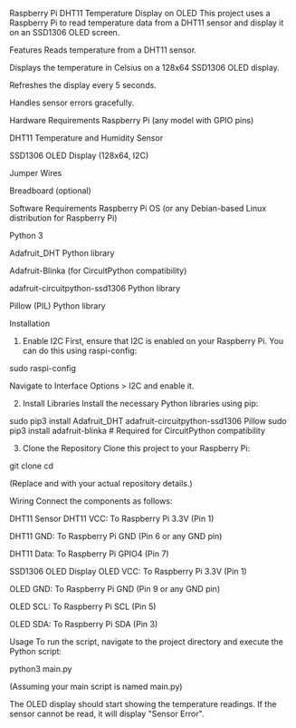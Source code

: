 Raspberry Pi DHT11 Temperature Display on OLED
This project uses a Raspberry Pi to read temperature data from a DHT11 sensor and display it on an SSD1306 OLED screen.

Features
Reads temperature from a DHT11 sensor.

Displays the temperature in Celsius on a 128x64 SSD1306 OLED display.

Refreshes the display every 5 seconds.

Handles sensor errors gracefully.

Hardware Requirements
Raspberry Pi (any model with GPIO pins)

DHT11 Temperature and Humidity Sensor

SSD1306 OLED Display (128x64, I2C)

Jumper Wires

Breadboard (optional)

Software Requirements
Raspberry Pi OS (or any Debian-based Linux distribution for Raspberry Pi)

Python 3

Adafruit_DHT Python library

Adafruit-Blinka (for CircuitPython compatibility)

adafruit-circuitpython-ssd1306 Python library

Pillow (PIL) Python library

Installation
1. Enable I2C
First, ensure that I2C is enabled on your Raspberry Pi. You can do this using raspi-config:

sudo raspi-config

Navigate to Interface Options > I2C and enable it.

2. Install Libraries
Install the necessary Python libraries using pip:

sudo pip3 install Adafruit_DHT adafruit-circuitpython-ssd1306 Pillow
sudo pip3 install adafruit-blinka # Required for CircuitPython compatibility

3. Clone the Repository
Clone this project to your Raspberry Pi:

git clone <your-repository-url>
cd <your-repository-name>

(Replace <your-repository-url> and <your-repository-name> with your actual repository details.)

Wiring
Connect the components as follows:

DHT11 Sensor
DHT11 VCC: To Raspberry Pi 3.3V (Pin 1)

DHT11 GND: To Raspberry Pi GND (Pin 6 or any GND pin)

DHT11 Data: To Raspberry Pi GPIO4 (Pin 7)

SSD1306 OLED Display
OLED VCC: To Raspberry Pi 3.3V (Pin 1)

OLED GND: To Raspberry Pi GND (Pin 9 or any GND pin)

OLED SCL: To Raspberry Pi SCL (Pin 5)

OLED SDA: To Raspberry Pi SDA (Pin 3)

Usage
To run the script, navigate to the project directory and execute the Python script:

python3 main.py

(Assuming your main script is named main.py)

The OLED display should start showing the temperature readings. If the sensor cannot be read, it will display "Sensor Error".
